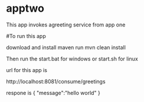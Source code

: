 # apptwo


This app invokes agreeting service from app one

#To run this app 

download and install maven
run mvn clean install

Then run the start.bat for windows or start.sh for linux

url for this app is

http://localhost:8081/consume/greetings

respone is 
{
"message":"hello world"
}